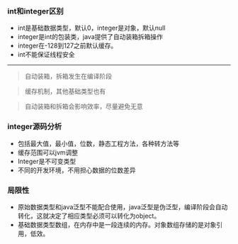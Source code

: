 ### int和integer区别
- int是基础数据类型，默认0，integer是对象，默认null
- integer是int的包装类，java提供了自动装箱拆箱操作
- integer在-128到127之前默认缓存。
- int不能保证线程安全

---

> 自动装箱，拆箱发生在编译阶段

> 缓存机制，其他基础类型也有

> 自动装箱和拆箱会影响效率，尽量避免无意


### integer源码分析
- 包括最大值，最小值，位数，静态工程方法，各种转方法等
- 缓存范围可以jvm调整
- Integer是不可变类型
- 不同的开发环境，不用担心数据的位数差异



### 局限性

- 原始数据类型和java泛型不能配合使用，java泛型是伪泛型，编译阶段会自动转化，这就决定了相应类型必须可以转化为object。
- 基础数据类型数组，在内存中是一段连续的内存。对象数组存储的是对象引用，低效。